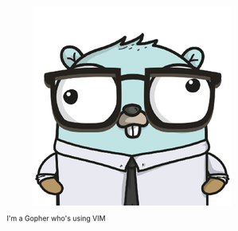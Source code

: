 <p align="center">
    <img src="https://github.com/ldhnam/ldhnam/raw/master/gopher.png">
</p>

I'm a Gopher who's using VIM
